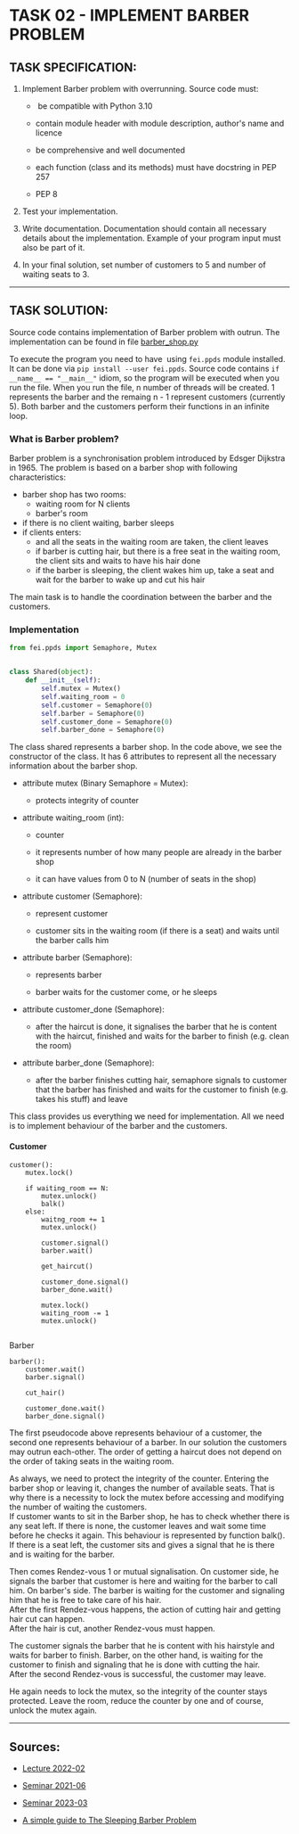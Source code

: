 # TASK 02 - IMPLEMENT BARBER PROBLEM

## TASK SPECIFICATION:

1. Implement Barber problem with overrunning. Source code must:   
  
   -  be compatible with Python 3.10

   - contain module header with module description, author's name and licence
    
   - be comprehensive and well documented
    
   - each function (class and its methods) must have docstring in PEP 257
    
   - PEP 8
2. Test your implementation.
3. Write documentation. Documentation should contain all necessary details about the implementation. Example of your program input must also be part of it.
4. In your final solution, set number of customers to 5 and number of waiting seats to 3.
---
## TASK SOLUTION:

Source code contains implementation of Barber problem with outrun. The implementation can be found in file [barber_shop.py](https://github.com/AlzbetaFekiacova/Fekiacova_105061_feippds/blob/02/barber_shop.py)

To execute the program you need to have  using `fei.ppds` module installed. It can be done via `pip install --user fei.ppds`. Source code contains `if __name__ == "__main__"` idiom, so the program will be executed when you run the file. When you run the file, n number of threads will be created. 1 represents the barber and the remaing n - 1 represent customers (currently 5). Both barber and the customers perform their functions in an infinite loop.

### What is Barber problem?
Barber problem is a synchronisation problem introduced by Edsger Dijkstra in 1965. 
The problem is based on a barber shop with following characteristics:
   -  barber shop has two rooms:
      - waiting room for N clients
      - barber's room
   - if there is no client waiting, barber sleeps
   - if clients enters:
      - and all the seats in the waiting room are taken, the client leaves
      - if barber is cutting hair, but there is a free seat in the waiting room, the client sits and waits to have his hair done
      - if the barber is sleeping, the client wakes him up, take a seat and wait for the barber to wake up and cut his hair

The main task is to handle the coordination between the barber and the customers.

### Implementation

```python
from fei.ppds import Semaphore, Mutex


class Shared(object):
    def __init__(self):
        self.mutex = Mutex()
        self.waiting_room = 0
        self.customer = Semaphore(0)
        self.barber = Semaphore(0)
        self.customer_done = Semaphore(0)
        self.barber_done = Semaphore(0)
```

The class shared represents a barber shop. In the code above, we see the constructor of the class. It has 6 attributes to represent all the necessary information about the barber shop.

- attribute mutex (Binary Semaphore = Mutex):
  
  - protects integrity of counter
    
- attribute waiting_room (int):
  
  - counter
    
  - it represents number of how many people are already in the barber shop
    
  - it can have values from 0 to N (number of seats in the shop)
    
- attribute customer (Semaphore):
  
  - represent customer
    
  - customer sits in the waiting room (if there is a seat) and waits until the barber calls him
    
- attribute barber (Semaphore):
  
  - represents barber
    
  - barber waits for the customer come, or he sleeps
    
- attribute customer_done (Semaphore):
  
  - after the haircut is done, it signalises the barber that he is content with the haircut, finished and waits for the barber to finish (e.g. clean the room)
    
- attribute barber_done (Semaphore):
  
  - after the barber finishes cutting hair, semaphore signals to customer that the barber has finished and waits for the customer to finish (e.g. takes his stuff) and leave

This class provides us everything we need for implementation. All we need is to implement behaviour of the barber and the customers. 
#### Customer

```
customer():
    mutex.lock()

    if waiting_room == N:
        mutex.unlock()
        balk()
    else:
        waitng_room += 1
        mutex.unlock()

        customer.signal()
        barber.wait()
    
        get_haircut()
    
        customer_done.signal()
        barber_done.wait()

        mutex.lock()
        waiting_room -= 1
        mutex.unlock()
    
```
Barber
```
barber():
    customer.wait()
    barber.signal()

    cut_hair()

    customer_done.wait()
    barber_done.signal()
```
The first pseudocode above represents behaviour of a customer, the second one represents behaviour of a barber. In our solution the customers may outrun each-other. The order of getting a haircut does not depend on the order of taking seats in the waiting room. 

As always, we need to protect the integrity of the counter. Entering the barber shop or leaving it, changes the number of available seats. That is why there is a necessity to lock the mutex before accessing and modifying the number of waiting the customers.  
If customer wants to sit in the Barber shop, he has to check whether there is any seat left. If there is none, the customer leaves and wait some time before he checks it again. This behaviour is represented by function balk().  
If there is a seat left, the customer sits and gives a signal that he is there and is waiting for the barber.  

Then comes Rendez-vous 1 or mutual signalisation. On customer side, he signals the barber that customer is here and waiting for the barber to call him. On barber's side. The barber is waiting for the customer and signaling him that he is free to take care of his hair.  
After the first Rendez-vous happens, the action of cutting hair and getting hair cut can happen.  
After the hair is cut, another Rendez-vous must happen.  

The customer signals the barber that he is content with his hairstyle and waits for barber to finish. Barber, on the other hand, is waiting for the customer to finish and signaling that he is done with cutting the hair.  
After the second Rendez-vous is successful, the customer may leave.  

He again needs to lock the mutex, so the integrity of the counter stays protected. Leave the room, reduce the counter by one and of course, unlock the mutex again.

---
## Sources:
- [Lecture 2022-02](https://www.youtube.com/watch?v=sR5RWW1uj5g&ab_channel=Paraleln%C3%A9programovanieadistribuovan%C3%A9syst%C3%A9my)
  
- [Seminar 2021-06](https://www.youtube.com/watch?v=IOeO6RDhhac&ab_channel=Paraleln%C3%A9programovanieadistribuovan%C3%A9syst%C3%A9my)
  
- [Seminar 2023-03](https://elearn.elf.stuba.sk/moodle/pluginfile.php/75802/mod_resource/content/1/PPDS_cv3.pdf)
  
- [A simple guide to The Sleeping Barber Problem](https://www.youtube.com/watch?v=cArBsUK1ufQ&ab_channel=EliTadeo)